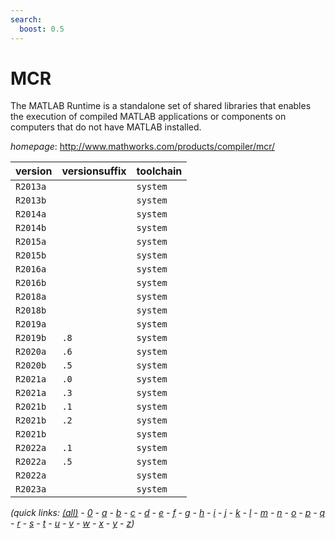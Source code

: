 ```yaml
---
search:
  boost: 0.5
---
```

# MCR

The MATLAB Runtime is a standalone set of shared libraries  that enables the execution of compiled MATLAB applications  or components on computers that do not have MATLAB installed.

*homepage*: <http://www.mathworks.com/products/compiler/mcr/>

version | versionsuffix | toolchain
--------|---------------|----------
``R2013a`` |  | ``system``
``R2013b`` |  | ``system``
``R2014a`` |  | ``system``
``R2014b`` |  | ``system``
``R2015a`` |  | ``system``
``R2015b`` |  | ``system``
``R2016a`` |  | ``system``
``R2016b`` |  | ``system``
``R2018a`` |  | ``system``
``R2018b`` |  | ``system``
``R2019a`` |  | ``system``
``R2019b`` | ``.8`` | ``system``
``R2020a`` | ``.6`` | ``system``
``R2020b`` | ``.5`` | ``system``
``R2021a`` | ``.0`` | ``system``
``R2021a`` | ``.3`` | ``system``
``R2021b`` | ``.1`` | ``system``
``R2021b`` | ``.2`` | ``system``
``R2021b`` |  | ``system``
``R2022a`` | ``.1`` | ``system``
``R2022a`` | ``.5`` | ``system``
``R2022a`` |  | ``system``
``R2023a`` |  | ``system``


*(quick links: [(all)](../index.md) - [0](../0/index.md) - [a](../a/index.md) - [b](../b/index.md) - [c](../c/index.md) - [d](../d/index.md) - [e](../e/index.md) - [f](../f/index.md) - [g](../g/index.md) - [h](../h/index.md) - [i](../i/index.md) - [j](../j/index.md) - [k](../k/index.md) - [l](../l/index.md) - [m](../m/index.md) - [n](../n/index.md) - [o](../o/index.md) - [p](../p/index.md) - [q](../q/index.md) - [r](../r/index.md) - [s](../s/index.md) - [t](../t/index.md) - [u](../u/index.md) - [v](../v/index.md) - [w](../w/index.md) - [x](../x/index.md) - [y](../y/index.md) - [z](../z/index.md))*

